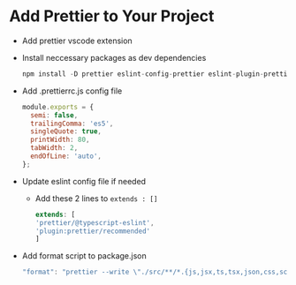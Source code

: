 # Add Prettier to Your Project

- Add prettier vscode extension

- Install neccessary packages as dev dependencies

  ```js
  npm install -D prettier eslint-config-prettier eslint-plugin-prettier
  ```

- Add .prettierrc.js config file

  ```js
  module.exports = {
    semi: false,
    trailingComma: 'es5',
    singleQuote: true,
    printWidth: 80,
    tabWidth: 2,
    endOfLine: 'auto',
  };
  ```

- Update eslint config file if needed

  - Add these 2 lines to `extends : []`

    ```js
    extends: [
    'prettier/@typescript-eslint',
    'plugin:prettier/recommended'
    ]
    ```

- Add format script to package.json

  ```js
  "format": "prettier --write \"./src/**/*.{js,jsx,ts,tsx,json,css,scss,md}\""
  ```
